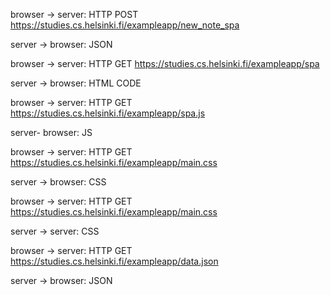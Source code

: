 browser -> server: HTTP POST https://studies.cs.helsinki.fi/exampleapp/new_note_spa

server -> browser: JSON

browser -> server: HTTP GET https://studies.cs.helsinki.fi/exampleapp/spa

server -> browser: HTML CODE

browser -> server: HTTP GET https://studies.cs.helsinki.fi/exampleapp/spa.js

server- browser: JS

browser -> server: HTTP GET https://studies.cs.helsinki.fi/exampleapp/main.css

server -> browser: CSS

browser -> server: HTTP GET https://studies.cs.helsinki.fi/exampleapp/main.css

server -> server: CSS

browser -> server: HTTP GET https://studies.cs.helsinki.fi/exampleapp/data.json

server -> browser: JSON

 